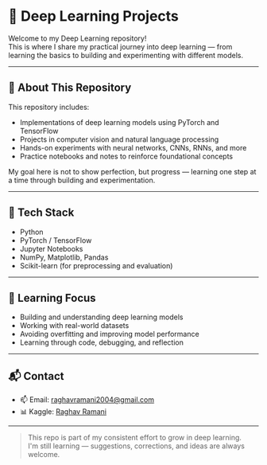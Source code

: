 # 🧠 Deep Learning Projects

Welcome to my Deep Learning repository!  
This is where I share my practical journey into deep learning — from learning the basics to building and experimenting with different models.

---

## 📌 About This Repository

This repository includes:

- Implementations of deep learning models using PyTorch and TensorFlow  
- Projects in computer vision and natural language processing  
- Hands-on experiments with neural networks, CNNs, RNNs, and more  
- Practice notebooks and notes to reinforce foundational concepts

My goal here is not to show perfection, but progress — learning one step at a time through building and experimentation.

---

## 🧰 Tech Stack

- Python  
- PyTorch / TensorFlow  
- Jupyter Notebooks  
- NumPy, Matplotlib, Pandas  
- Scikit-learn (for preprocessing and evaluation)

---

## 🎯 Learning Focus

- Building and understanding deep learning models  
- Working with real-world datasets  
- Avoiding overfitting and improving model performance  
- Learning through code, debugging, and reflection

---

## 📬 Contact

- 📫 Email: raghavramani2004@gmail.com  
- 📊 Kaggle: [Raghav Ramani](https://www.kaggle.com/raghavramani)

---

> This repo is part of my consistent effort to grow in deep learning.  
> I'm still learning — suggestions, corrections, and ideas are always welcome.
